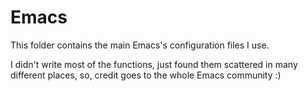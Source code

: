 # Emacs

This folder contains the main Emacs's configuration files I use.

I didn't write most of the functions, just found them scattered in many different places, so, credit goes to the whole Emacs community :)
